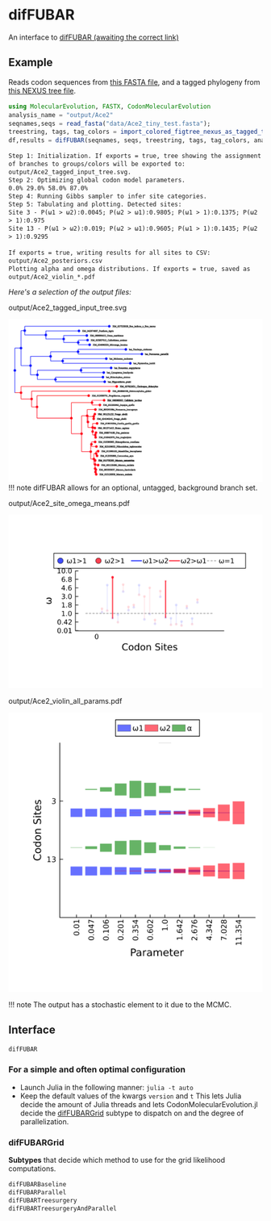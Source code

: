 # difFUBAR
An interface to [difFUBAR (awaiting the correct link)](https://academic.oup.com/mbe/article/30/5/1196/998247)
## Example
Reads codon sequences from [this FASTA file](https://raw.githubusercontent.com/MurrellGroup/CodonMolecularEvolution.jl/main/test/data/Ace2_no_background/Ace2_tiny_test.fasta), and a tagged phylogeny from [this NEXUS tree file](https://raw.githubusercontent.com/MurrellGroup/CodonMolecularEvolution.jl/main/test/data/Ace2_no_background/Ace2_no_background.nex).
```julia
using MolecularEvolution, FASTX, CodonMolecularEvolution
analysis_name = "output/Ace2"
seqnames,seqs = read_fasta("data/Ace2_tiny_test.fasta");
treestring, tags, tag_colors = import_colored_figtree_nexus_as_tagged_tree("data/Ace2_no_background.nex")
df,results = difFUBAR(seqnames, seqs, treestring, tags, tag_colors, analysis_name);
```
```
Step 1: Initialization. If exports = true, tree showing the assignment of branches to groups/colors will be exported to: output/Ace2_tagged_input_tree.svg.
Step 2: Optimizing global codon model parameters.
0.0% 29.0% 58.0% 87.0% 
Step 4: Running Gibbs sampler to infer site categories.
Step 5: Tabulating and plotting. Detected sites:
Site 3 - P(ω1 > ω2):0.0045; P(ω2 > ω1):0.9805; P(ω1 > 1):0.1375; P(ω2 > 1):0.975
Site 13 - P(ω1 > ω2):0.019; P(ω2 > ω1):0.9605; P(ω1 > 1):0.1435; P(ω2 > 1):0.9295

If exports = true, writing results for all sites to CSV: output/Ace2_posteriors.csv
Plotting alpha and omega distributions. If exports = true, saved as output/Ace2_violin_*.pdf
```
*Here's a selection of the output files:*

output/Ace2\_tagged\_input\_tree.svg

![](figures/Ace2_tagged_input_tree.svg)
!!! note
    difFUBAR allows for an optional, untagged, background branch set.

output/Ace2\_site\_omega\_means.pdf

![](figures/Ace2_site_omega_means.png)

output/Ace2\_violin\_all\_params.pdf

![](figures/Ace2_violin_all_params.png)

!!! note
    The output has a stochastic element to it due to the MCMC.

## Interface
```@docs
difFUBAR
```

### For a simple and often optimal configuration
- Launch Julia in the following manner: `julia -t auto`
- Keep the default values of the kwargs `version` and `t`
This lets Julia decide the amount of Julia threads and lets CodonMolecularEvolution.jl decide the [difFUBARGrid](@ref) subtype to dispatch on and the degree of parallelization.

### difFUBARGrid
**Subtypes** that decide which method to use for the grid likelihood computations.
```@docs
difFUBARBaseline
difFUBARParallel
difFUBARTreesurgery
difFUBARTreesurgeryAndParallel
```
